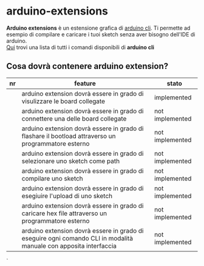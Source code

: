 # arduino-extensions

**Arduino extensions** è un estensione grafica di [arduino cli](https://arduino.github.io/arduino-cli/0.19/installation/). Ti permette ad esempio di compilare e caricare i tuoi sketch senza aver bisogno dell'IDE di arduino.  
[Qui](https://arduino.github.io/arduino-cli/0.19/commands/arduino-cli_board/) trovi una lista di tutti i comandi disponibili di **arduino cli**

## Cosa dovrà contenere arduino extension?

|nr|feature|stato|
|---|---|---|
||arduino extension dovrà essere in grado di visulizzare le board collegate|implemented|
||arduino extension dovrà essere in grado di connettere una delle board collegate|not implemented|
||arduino extension dovrà essere in grado di flashare il bootload attraverso un programmatore esterno|not implemented|
||arduino extension dovrà essere in grado di selezionare uno sketch come path|not implemented|
||arduino extension dovrà essere in grado di compilare uno sketch|not implemented|
||arduino extension dovrà essere in grado di esegiuire l'upload di uno sketch|not implemented|
||arduino extension dovrà essere in grado di caricare hex file attraverso un programmatore esterno|not implemented|
||arduino extension dovrà essere in grado di eseguire ogni comando CLI in modalità manuale con apposita interfaccia|not implemented|

`